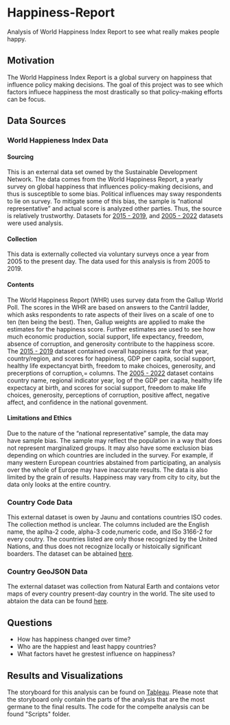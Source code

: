 # Happiness-Report
Analysis of World Happiness Index Report to see what really makes people happy. 


## Motivation
The World Happiness Index Report is a global survery on happiness that influence policy making decisions. The goal of this project was to see which factors influece happiness the most drastically so that policy-making efforts can be focus. 

## Data Sources
### World Happieness Index Data
#### Sourcing 
This is an external data set owned by the Sustainable Development Network. The data comes from the World Happiness Report, a yearly survey on global happiness that influences policy-making decisions, and thus is susceptible to some bias. Political influences may sway respondents to lie on survey. To mitigate some of this bias, the sample is “national representative” and actual score is analyzed other parties. Thus, the source is relatively 
trustworthy. Datasets for [2015 - 2019](https://www.kaggle.com/datasets/unsdsn/world-happiness?select=2019.csv), and [2005 - 2022](https://www.kaggle.com/datasets/usamabuttar/world-happiness-report-2005-present) datasets were used analysis. 

#### Collection 
This data is externally collected via voluntary surveys once a year from 2005 to the present day. The data used for 
this analysis is from 2005 to 2019.

#### Contents
The World Happiness Report (WHR) uses survey data from the Gallup World Poll. The scores in the WHR are based on answers to the Cantril ladder, which asks respondents to rate aspects of their lives on a scale of one to ten (ten being the best). Then, Gallup weights are applied to make the estimates for the happiness score. Further estimates are used to see how much economic production, social support, life expectancy, freedom, absence of 
corruption, and generosity contribute to the happiness score. The [2015 - 2019](https://www.kaggle.com/datasets/unsdsn/world-happiness?select=2019.csv) dataset contained overall happiness rank for that year, country/region, and scores for happiness, GDP per capita, social support, healthy life expectancyat birth, freedom to make choices, generosity, and precerptions of corruption,= columns. The [2005 - 2022](https://www.kaggle.com/datasets/usamabuttar/world-happiness-report-2005-present) dataset contains country name, regional indicator year, log of the GDP per capita, healthy life expectacy at birth, and scores for social support, freedom to make life choices, generosity, perceptions of corruption, positive affect, negative affect, and confidence in the national govenment. 


#### Limitations and Ethics
Due to the nature of the “national representative” sample, the data may have sample bias. The sample may reflect
the population in a way that does not represent marginalized groups. It may also have some exclusion bias
depending on which countries are included in the survey. For example, if many western European countries 
abstained from participating, an analysis over the whole of Europe may have inaccurate results. 
The data is also limited by the grain of results. Happiness may vary from city to city, but the data only looks at the 
entire country. 

### Country Code Data
This external dataset is owen by Jaunu and contations countries ISO codes. The collection method is unclear. The columns included are the English name, the aplha-2 code, 
alpha-3 code,numeric code, and ISo 3166-2 for every coutry. The countries listed are only those recognized by the United Nations, and thus does not recognize locally or histoically significant boarders. The dataset can be abtained [here](https://www.kaggle.com/datasets/juanumusic/countries-iso-codes).

### Country GeoJSON Data
The external dataset was collection from Natural Earth and contaions vetor maps of every country present-day country in the world. The site used to abtaion the data can be found [here](https://geojson-maps.ash.ms/).


## Questions 
- How has happiness changed over time?
- Who are the happiest and least happy countries?
- What factors havet he grestest influence on happiness?

## Results and Visualizations
The storyboard for this analysis can be found on [Tableau](https://public.tableau.com/views/WorldHappinessIndexAnalysis_16868004411170/WorldHappinessIndexReportAnalysis?:language=en-US&publish=yes&:display_count=n&:origin=viz_share_link). Please note that the storyboard only contain the parts of the analysis that are the most germane to the final results. The code for the compelte analysis can be found "Scripts" folder. 
